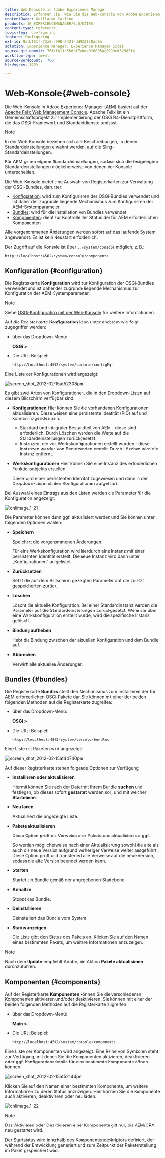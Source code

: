 ```yaml
---
title: Web-Konsole in Adobe Experience Manager
description: Erfahren Sie, wie Sie die Web-Konsole von Adobe Experience Manager (AEM) verwenden.
contentOwner: Guillaume Carlino
products: SG_EXPERIENCEMANAGER/6.5/SITES
content-type: reference
topic-tags: configuring
feature: Configuring
exl-id: 9acbf61f-73a8-4998-9421-dd933f30ac8a
solution: Experience Manager, Experience Manager Sites
source-git-commit: 76fffb11c56dbf7ebee9f6805ae0799cd32985fe
workflow-type: tm+mt
source-wordcount: '706'
ht-degree: 100%

---
```


# Web-Konsole{#web-console}

Die Web-Konsole in Adobe Experience Manager (AEM) basiert auf der [Apache Felix Web Management Console](https://felix.apache.org/documentation/subprojects/apache-felix-web-console.html). Apache Felix ist ein Gemeinschaftsprojekt zur Implementierung der OSGi R4-Dienstplattform, die das OSGi-Framework und Standarddienste umfasst.

>[!NOTE]
>
>In der Web-Konsole beziehen sich alle Beschreibungen, in denen Standardeinstellungen erwähnt werden, auf die Sling-Standardeinstellungen.
>
>Für AEM gelten eigene Standardeinstellungen, sodass sich die festgelegten Standardeinstellungen möglicherweise von denen der Konsole unterscheiden.

Die Web-Konsole bietet eine Auswahl von Registerkarten zur Verwaltung der OSGi-Bundles, darunter:

* [Konfiguration](#configuration): wird zum Konfigurieren der OSGi-Bundles verwendet und ist daher der zugrunde liegende Mechanismus zum Konfigurieren der AEM-Systemparameter.
* [Bundles](#bundles): wird für die Installation von Bundles verwendet
* [Komponenten](#components): dient zur Kontrolle der Status der für AEM erforderlichen Komponenten

Alle vorgenommenen Änderungen werden sofort auf das laufende System angewendet. Es ist kein Neustart erforderlich.

Der Zugriff auf die Konsole ist über `../system/console` möglich, z. B.:

`http://localhost:4502/system/console/components`

## Konfiguration {#configuration}

Die Registerkarte **Konfiguration** wird zur Konfiguration der OSGi-Bundles verwendet und ist daher der zugrunde liegende Mechanismus zur Konfiguration der AEM-Systemparameter.

>[!NOTE]
>
>Siehe [OSGi-Konfiguration mit der Web-Konsole](/help/sites-deploying/configuring-osgi.md) für weitere Informationen.

Auf die Registerkarte **Konfiguration** kann unter anderem wie folgt zugegriffen werden:

* über das Dropdown-Menü:

  **OSGi >**

* Die URL; Beispiel:

  `http://localhost:4502/system/console/configMgr`

Eine Liste der Konfigurationen wird angezeigt:

![screen_shot_2012-02-15at52308pm](assets/screen_shot_2012-02-15at52308pm.png)

Es gibt zwei Arten von Konfigurationen, die in den Dropdown-Listen auf diesem Bildschirm verfügbar sind:

* **Konfigurationen**
Hier können Sie die vorhandenen Konfigurationen aktualisieren. Diese weisen eine persistente Identität (PID) auf und können Folgendes sein:

   * Standard und integraler Bestandteil von AEM – diese sind erforderlich. Durch Löschen werden die Werte auf die Standardeinstellungen zurückgesetzt.
   * Instanzen, die von Werkskonfigurationen erstellt wurden – diese Instanzen werden von Benutzenden erstellt. Durch Löschen wird die Instanz entfernt.

* **Werkskonfigurationen**
Hier können Sie eine Instanz des erforderlichen Funktionsobjekts erstellen.

  Diese wird einer persistenten Identität zugewiesen und dann in der Dropdown-Liste mit den Konfigurationen aufgeführt.

Bei Auswahl eines Eintrags aus den Listen werden die Parameter für die Konfiguration angezeigt:

![chlimage_1-21](assets/chlimage_1-21a.png)

Die Parameter können dann ggf. aktualisiert werden und Sie können unter folgenden Optionen wählen:

* **Speichern**

  Speichert die vorgenommenen Änderungen.

  Für eine Werkskonfiguration wird hierdurch eine Instanz mit einer persistenten Identität erstellt. Die neue Instanz wird dann unter „Konfigurationen“ aufgelistet.

* **Zurücksetzen**

  Setzt die auf dem Bildschirm gezeigten Parameter auf die zuletzt gespeicherten zurück.

* **Löschen**

  Löscht die aktuelle Konfiguration. Bei einer Standardinstanz werden die Parameter auf die Standardeinstellungen zurückgesetzt. Wenn sie über eine Werkskonfiguration erstellt wurde, wird die spezifische Instanz gelöscht.

* **Bindung aufheben**

  Hebt die Bindung zwischen der aktuellen Konfiguration und dem Bundle auf.

* **Abbrechen**

  Verwirft alle aktuellen Änderungen.

## Bundles {#bundles}

Die Registerkarte **Bundles** stellt den Mechanismus zum Installieren der für AEM erforderlichen OSGi-Pakete dar. Sie können mit einer der beiden folgenden Methoden auf die Registerkarte zugreifen:

* über das Dropdown-Menü:

  **OSGi >**

* Die URL; Beispiel:

  `http://localhost:4502/system/console/bundles`

Eine Liste mit Paketen wird angezeigt:

![screen_shot_2012-02-15at44740pm](assets/screen_shot_2012-02-15at44740pm.png)

Auf dieser Registerkarte stehen folgende Optionen zur Verfügung:

* **Installieren oder aktualisieren**

  Hiermit können Sie nach der Datei mit Ihrem Bundle **suchen** und festlegen, ob dieses sofort **gestartet** werden soll, und mit welcher **Startebene**.

* **Neu laden**

  Aktualisiert die angezeigte Liste.

* **Pakete aktualisieren**

  Diese Option prüft die Verweise aller Pakete und aktualisiert sie ggf.

  So werden möglicherweise nach einer Aktualisierung sowohl die alte als auch die neue Version aufgrund vorheriger Verweise weiter ausgeführt. Diese Option prüft und transferiert alle Verweise auf die neue Version, sodass die alte Version beendet werden kann.

* **Starten**

  Startet ein Bundle gemäß der angegebenen Startebene.

* **Anhalten**

  Stoppt das Bundle.

* **Deinstallieren**

  Deinstalliert das Bundle vom System.

* **Status anzeigen**

  Die Liste gibt den Status des Pakets an. Klicken Sie auf den Namen eines bestimmten Pakets, um weitere Informationen anzuzeigen.

>[!NOTE]
>
>Nach dem **Update** empfiehlt Adobe, die Aktion **Pakete aktualisieren** durchzuführen.

## Komponenten {#components}

Auf der Registerkarte **Komponenten** können Sie die verschiedenen Komponenten aktivieren und/oder deaktivieren. Sie können mit einer der beiden folgenden Methoden auf die Registerkarte zugreifen:

* über das Dropdown-Menü:

  **Main >**

* Die URL; Beispiel:

  `http://localhost:4502/system/console/components`

Eine Liste der Komponenten wird angezeigt. Eine Reihe von Symbolen steht zur Verfügung, mit denen Sie die Komponenten aktivieren, deaktivieren oder ggf. Konfigurationsdetails für eine bestimmte Komponente öffnen können.

![screen_shot_2012-02-15at52144pm](assets/screen_shot_2012-02-15at52144pm.png)

Klicken Sie auf den Namen einer bestimmten Komponente, um weitere Informationen zu deren Status anzuzeigen. Hier können Sie die Komponente auch aktivieren, deaktivieren oder neu laden.

![chlimage_1-22](assets/chlimage_1-22a.png)

>[!NOTE]
>
>Das Aktivieren oder Deaktivieren einer Komponente gilt nur, bis AEM/CRX neu gestartet wird.
>
>Der Startstatus wird innerhalb des Komponentendeskriptors definiert, der während der Entwicklung generiert und zum Zeitpunkt der Paketerstellung im Paket gespeichert wird.

